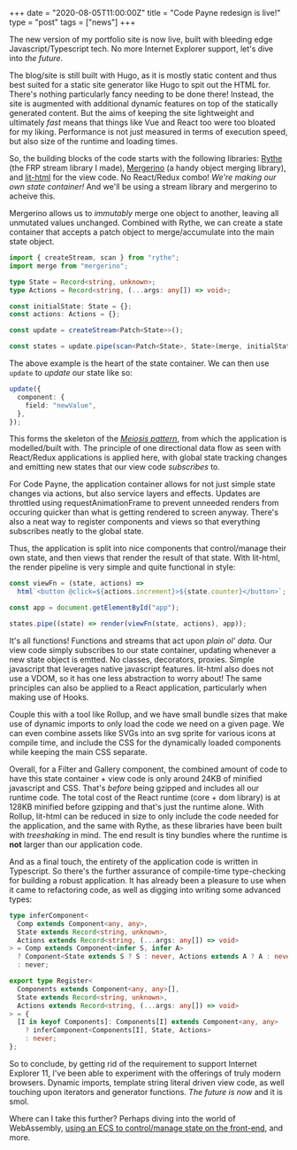 +++
date = "2020-08-05T11:00:00Z"
title = "Code Payne redesign is live!"
type = "post"
tags = ["news"]
+++

The new version of my portfolio site is now live, built with bleeding edge Javascript/Typescript tech. No more Internet Explorer support, let's dive into _the future_.

<!--more-->

The blog/site is still built with Hugo, as it is mostly static content and thus best suited for a static site generator like Hugo to spit out the HTML for. There's nothing particularly fancy needing to be done there! Instead, the site is augmented with additional dynamic features on top of the statically generated content. But the aims of keeping the site lightweight and ultimately _fast_ means that things like Vue and React too were too bloated for my liking. Performance is not just measured in terms of execution speed, but also size of the runtime and loading times.

So, the building blocks of the code starts with the following libraries: [Rythe](https://github.com/Bluefinger/rythe) (the FRP stream library I made), [Mergerino](https://github.com/fuzetsu/mergerino) (a handy object merging library), and [lit-html](https://lit-html.polymer-project.org/) for the view code. No React/Redux combo! _We're making our own state container!_ And we'll be using a stream library and mergerino to acheive this.

Mergerino allows us to _immutably_ merge one object to another, leaving all unmutated values unchanged. Combined with Rythe, we can create a state container that accepts a patch object to merge/accumulate into the main state object.

```typescript
import { createStream, scan } from "rythe";
import merge from "mergerino";

type State = Record<string, unknown>;
type Actions = Record<string, (...args: any[]) => void>;

const initialState: State = {};
const actions: Actions = {};

const update = createStream<Patch<State>>();

const states = update.pipe(scan<Patch<State>, State>(merge, initialState));
```

The above example is the heart of the state container. We can then use `update` to _update_ our state like so:

```typescript
update({
  component: {
    field: "newValue",
  },
});
```

This forms the skeleton of the [_Meiosis pattern_](https://meiosis.js.org/), from which the application is modelled/built with. The principle of one directional data flow as seen with React/Redux applications is applied here, with global state tracking changes and emitting new states that our view code _subscribes_ to.

For Code Payne, the application container allows for not just simple state changes via actions, but also service layers and effects. Updates are throttled using requestAnimationFrame to prevent unneeded renders from occuring quicker than what is getting rendered to screen anyway. There's also a neat way to register components and views so that everything subscribes neatly to the global state.

Thus, the application is split into nice components that control/manage their own state, and then views that render the result of that state. With lit-html, the render pipeline is very simple and quite functional in style:

```typescript
const viewFn = (state, actions) =>
  html`<button @click=${actions.increment}>${state.counter}</button>`;

const app = document.getElementById("app");

states.pipe((state) => render(viewFn(state, actions), app));
```

It's all functions! Functions and streams that act upon _plain ol' data_. Our view code simply subscribes to our state container, updating whenever a new state object is emtted. No classes, decorators, proxies. Simple javascript that leverages native javascript features. lit-html also does not use a VDOM, so it has one less abstraction to worry about! The same principles can also be applied to a React application, particularly when making use of Hooks.

Couple this with a tool like Rollup, and we have small bundle sizes that make use of dynamic imports to only load the code we need on a given page. We can even combine assets like SVGs into an svg sprite for various icons at compile time, and include the CSS for the dynamically loaded components while keeping the main CSS separate.

Overall, for a Filter and Gallery component, the combined amount of code to have this state container + view code is only around 24KB of minified javascript and CSS. That's _before_ being gzipped and includes all our runtime code. The total cost of the React runtime (core + dom library) is at 128KB minified before gzipping and that's just the runtime alone. With Rollup, lit-html can be reduced in size to only include the code needed for the application, and the same with Rythe, as these libraries have been built with _treeshaking_ in mind. The end result is tiny bundles where the runtime is **not** larger than our application code.

And as a final touch, the entirety of the application code is written in Typescript. So there's the further assurance of compile-time type-checking for building a robust application. It has already been a pleasure to use when it came to refactoring code, as well as digging into writing some advanced types:

```typescript
type inferComponent<
  Comp extends Component<any, any>,
  State extends Record<string, unknown>,
  Actions extends Record<string, (...args: any[]) => void>
> = Comp extends Component<infer S, infer A>
  ? Component<State extends S ? S : never, Actions extends A ? A : never>
  : never;

export type Register<
  Components extends Component<any, any>[],
  State extends Record<string, unknown>,
  Actions extends Record<string, (...args: any[]) => void>
> = {
  [I in keyof Components]: Components[I] extends Component<any, any>
    ? inferComponent<Components[I], State, Actions>
    : never;
};
```

So to conclude, by getting rid of the requirement to support Internet Explorer 11, I've been able to experiment with the offerings of truly modern browsers. Dynamic imports, template string literal driven view code, as well touching upon iterators and generator functions. _The future is now_ and it is smol.

Where can I take this further? Perhaps diving into the world of WebAssembly, [using an ECS to control/manage state on the front-end](https://medium.com/@david.komer/shipyard-dominator-litelement-b4bcdc7ec42d), and more.
